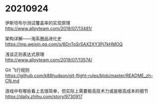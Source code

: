 # 20210924

伊斯坦布尔测试覆盖率的实现原理  
http://www.alloyteam.com/2019/07/13481/

架构详解——淘系圈品进化史  
https://mp.weixin.qq.com/s/6DnToSrSAX2XY3Pj7kHMOQ

浅谈正则表达式原理  
http://www.alloyteam.com/2019/07/13574/

Git 飞行规则  
https://github.com/k88hudson/git-flight-rules/blob/master/README_zh-CN.md

游戏中有哪些看上去很简单，但实际上需要极高技术力或是极高成本的细节  
https://daily.zhihu.com/story/9730917
